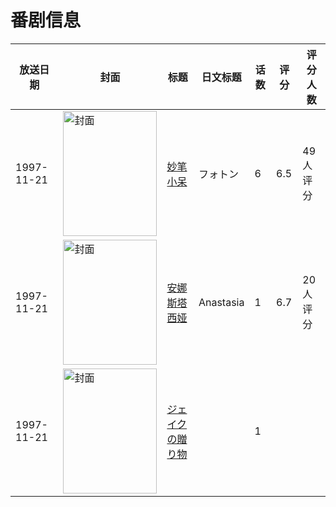 # 番剧信息

|放送日期|封面|标题|日文标题|话数|评分|评分人数|
|---|---|---|---|---|---|---|
|1997-11-21|<img src="//lain.bgm.tv/pic/cover/c/7c/f1/75515_Ozkcs.jpg" alt="封面" style="width:150px;height:200px;object-fit:cover;">|[妙笔小呆](https://bangumi.tv/subject/75515)|フォトン|6|6.5|49人评分|
|1997-11-21|<img src="//lain.bgm.tv/pic/cover/c/f0/a7/113094_sSn72.jpg" alt="封面" style="width:150px;height:200px;object-fit:cover;">|[安娜斯塔西娅](https://bangumi.tv/subject/113094)|Anastasia|1|6.7|20人评分|
|1997-11-21|<img src="//lain.bgm.tv/pic/cover/c/13/c9/425219_w38Bw.jpg" alt="封面" style="width:150px;height:200px;object-fit:cover;">|[ジェイクの贈り物](https://bangumi.tv/subject/425219)||1|||
